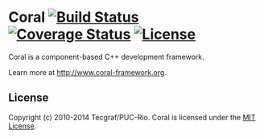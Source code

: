 # Coral [![Build Status](https://travis-ci.org/coral-framework/coral.svg?branch=master)](https://travis-ci.org/coral-framework/coral) [![Coverage Status](https://coveralls.io/repos/github/coral-framework/coral/badge.svg?branch=master)](https://coveralls.io/github/coral-framework/coral?branch=master) [![License](https://img.shields.io/badge/license-MIT-blue.svg)](LICENSE)

Coral is a component-based C++ development framework.

Learn more at <http://www.coral-framework.org>.

## License

Copyright (c) 2010-2014 Tecgraf/PUC-Rio.
Coral is licensed under the [MIT License](LICENSE).

